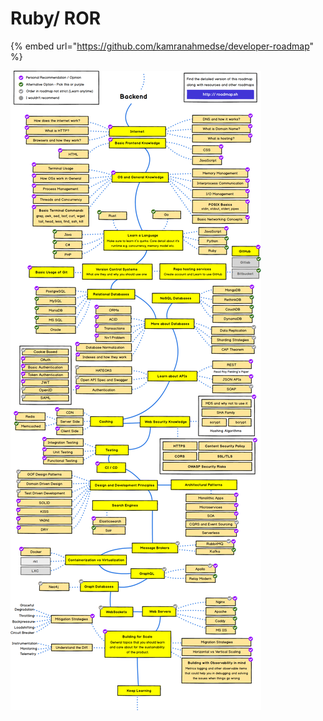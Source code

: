 # Ruby/ ROR

{% embed url="https://github.com/kamranahmedse/developer-roadmap" %}

![](<../../.gitbook/assets/image (160).png>)
